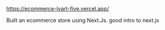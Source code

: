 https://ecommerce-lyart-five.vercel.app/

Built an ecommerce store using Next.Js. good intro to next.js
